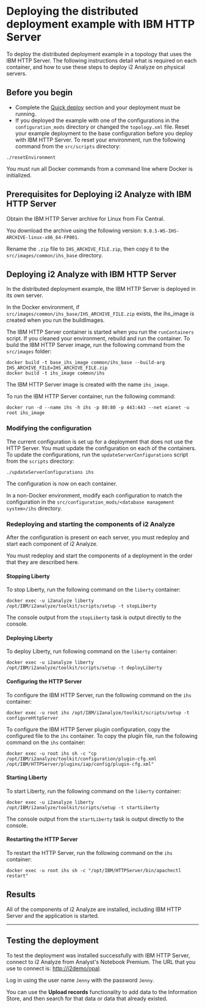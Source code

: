 # Deploying the distributed deployment example with IBM HTTP Server
To deploy the distributed deployment example in a topology that uses the IBM HTTP Server. The following instructions detail what is required on each container, and how to use these steps to deploy i2 Analyze on physical servers.

## Before you begin
- Complete the [Quick deploy](deploy_quick_start.md) section and your deployment must be running.
- If you deployed the example with one of the configurations in the `configuration_mods` directory or changed the `topology.xml` file. Reset your example deployment to the base configuration before you deploy with IBM HTTP Server. To reset your environment, run the following command from the `src/scripts` directory:
```
./resetEnvironment
```

You must run all Docker commands from a command line where Docker is initialized.

## Prerequisites for Deploying i2 Analyze with IBM HTTP Server
Obtain the IBM HTTP Server archive for Linux from Fix Central.

You download the archive using the following version: `9.0.5-WS-IHS-ARCHIVE-linux-x86_64-FP001`.

Rename the `.zip` file to `IHS_ARCHIVE_FILE.zip`, then copy it to the `src/images/common/ihs_base` directory.

## Deploying i2 Analyze with IBM HTTP Server
In the distributed deployment example, the IBM HTTP Server is deployed in its own server.

In the Docker environment, if `src/images/common/ihs_base/IHS_ARCHIVE_FILE.zip` exists, the ihs_image is created when you run the buildImages.

The IBM HTTP Server container is started when you run the `runContainers` script. If you cleaned your environment, rebuild and run the container.
To build the IBM HTTP Server image, run the following command from the `src/images` folder:
```
docker build -t base_ihs_image common/ihs_base --build-arg IHS_ARCHIVE_FILE=IHS_ARCHIVE_FILE.zip
docker build -t ihs_image common/ihs
```

The IBM HTTP Server image is created with the name `ihs_image`.

To run the IBM HTTP Server container, run the following command:
```
docker run -d --name ihs -h ihs -p 80:80 -p 443:443 --net eianet -u root ihs_image
```

### Modifying the configuration
The current configuration is set up for a deployment that does not use the HTTP Server. You must update the configuration on each of the containers. To update the configurations, run the `updateServerConfigurations` script from the `scripts` directory:
```
./updateServerConfigurations ihs
```

The configuration is now on each container.

In a non-Docker environment, modify each configuration to match the configuration in the `src/configuration_mods/<database management system>/ihs` directory.

### Redeploying and starting the components of i2 Analyze
After the configuration is present on each server, you must redeploy and start each component of i2 Analyze.

You must redeploy and start the components of a deployment in the order that they are described here.

#### Stopping Liberty
To stop Liberty, run the following command on the `liberty` container:
```
docker exec -u i2analyze liberty /opt/IBM/i2analyze/toolkit/scripts/setup -t stopLiberty
```
The console output from the `stopLiberty` task is output directly to the console.

#### Deploying Liberty
To deploy Liberty, run following command on the `liberty` container:
```
docker exec -u i2analyze liberty /opt/IBM/i2analyze/toolkit/scripts/setup -t deployLiberty
```

#### Configuring the HTTP Server
To configure the IBM HTTP Server, run the following command on the `ihs` container:
```
docker exec -u root ihs /opt/IBM/i2analyze/toolkit/scripts/setup -t configureHttpServer
```

To configure the IBM HTTP Server plugin configuration, copy the configured file to the `ihs` container. To copy the plugin file, run the following command on the `ihs` container:
```
docker exec -u root ihs sh -c "cp /opt/IBM/i2analyze/toolkit/configuration/plugin-cfg.xml /opt/IBM/HTTPServer/plugins/iap/config/plugin-cfg.xml"
```

#### Starting Liberty
To start Liberty, run the following command on the `liberty` container:
```
docker exec -u i2analyze liberty /opt/IBM/i2analyze/toolkit/scripts/setup -t startLiberty
```
The console output from the `startLiberty` task is output directly to the console.

#### Restarting the HTTP Server
To restart the HTTP Server, run the following command on the `ihs` container:
```
docker exec -u root ihs sh -c "/opt/IBM/HTTPServer/bin/apachectl restart"
```

## Results
All of the components of i2 Analyze are installed, including IBM HTTP Server and the application is started.

---

## Testing the deployment
To test the deployment was installed successfully with IBM HTTP Server, connect to i2 Analyze from Analyst's Notebook Premium. The URL that you use to connect is: [http://i2demo/opal](http://i2demo/opal).

Log in using the user name `Jenny` with the password `Jenny`.

You can use the **Upload records** functionality to add data to the Information Store, and then search for that data or data that already existed.
